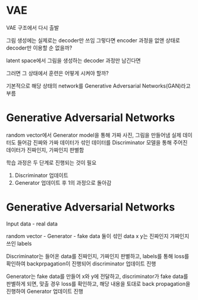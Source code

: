 # VAE
VAE 구조에서 다시 출발

그림 생성에는 실제로는 decoder만 쓰임
그렇다면 encoder 과정을 없앤 상태로 decoder만 이용할 순 없을까?

latent space에서 그림을 생성하는 decoder 과정만 남긴다면

그러면 그 상태에서 훈련은 어떻게 시켜야 할까?

기본적으로 해당 상태의 network를 Generative Adversarial Networks(GAN)라고 부름

# Generative Adversarial Networks
random vector에서 Generator model을 통해 가짜 사진, 그림을 만들어냄
실제 데이터도 들어감
진짜와 가짜 데이터가 섞인 데이터를
Discriminator 모델을 통해 주어진 데이터가 진짜인지, 가짜인지 판별함

학습 과정은 두 단계로 진행되는 것이 필요
1. Discriminator 업데이트
2. Generator 업데이트 후 1의 과정으로 돌아감

# Generative Adversarial Networks
Input data - real data

random vector - Generator - fake data
둘이 섞인 data x
y는 진짜인지 가짜인지 쓰인 labels

Discriminator는 들어온 data를 진짜인지, 가짜인지 판별하고, labels를 통해 loss를 확인하여 backprpagation이 진행되어 discriminator 업데이트 진행


Generator는 fake data를 만들어 x와 y에 전달하고, discriminator가 fake data를 판별하게 되면, 
맞출 경우 loss를 확인하고, 해당 내용을 토대로 back propagation을 진행하여 Generator 업데이트 진행

